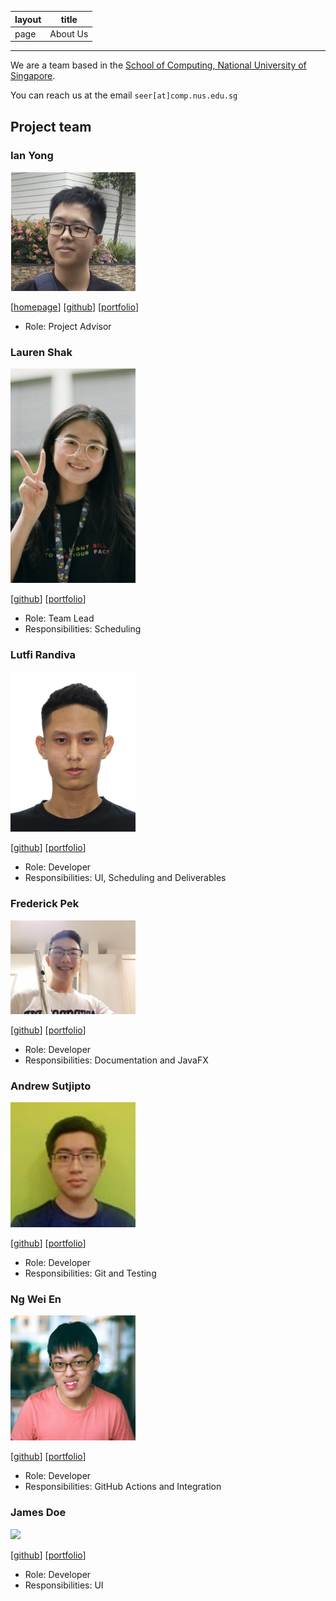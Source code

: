 | layout | title
| --- | --- |
| page | About Us
---

We are a team based in the [School of Computing, National University of Singapore](http://www.comp.nus.edu.sg).

You can reach us at the email `seer[at]comp.nus.edu.sg`

## Project team

### Ian Yong

<img src="images/ianyong.png" width="200px">

[[homepage](http://www.comp.nus.edu.sg/~damithch)]
[[github](https://github.com/ianyong)]
[[portfolio](team/ianyong.md)]

* Role: Project Advisor

### Lauren Shak

<img src="images/lrnshk.png" width="200px">

[[github](http://github.com/lrnshk)]
[[portfolio](team/lrnshk.md)]

* Role: Team Lead
* Responsibilities: Scheduling

### Lutfi Randiva

<img src="images/luffingluffy.png" width="200px">

[[github](http://github.com/luffingluffy)] [[portfolio](team/luffingluffy.md)]

* Role: Developer
* Responsibilities: UI, Scheduling and Deliverables

### Frederick Pek

<img src="images/frederickpek.png" width="200px">

[[github](http://github.com/frederickpek)]
[[portfolio](team/frederickpek.md)]

* Role: Developer
* Responsibilities: Documentation and JavaFX

### Andrew Sutjipto

<img src="images/over-fitted.png" width="200px">

[[github](http://github.com/over-fitted)]
[[portfolio](team/over-fitted.md)]

* Role: Developer
* Responsibilities: Git and Testing

### Ng Wei En

<img src="images/wei2912.png" width="200px">

[[github](http://github.com/wei2912)]
[[portfolio](team/wei2912.md)]

* Role: Developer
* Responsibilities: GitHub Actions and Integration

### James Doe

<img src="images/johndoe.png" width="200px">

[[github](http://github.com/johndoe)]
[[portfolio](team/johndoe.md)]

* Role: Developer
* Responsibilities: UI
